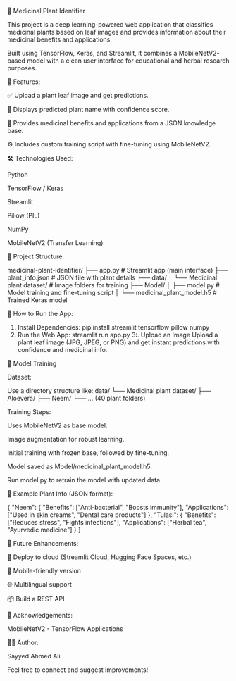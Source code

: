 🌿 Medicinal Plant Identifier

This project is a deep learning-powered web application that classifies medicinal plants based on leaf images and provides information about their medicinal benefits and applications.

Built using TensorFlow, Keras, and Streamlit, it combines a MobileNetV2-based model with a clean user interface for educational and herbal research purposes.

📸 Features:

✅ Upload a plant leaf image and get predictions.

🌱 Displays predicted plant name with confidence score.

💊 Provides medicinal benefits and applications from a JSON knowledge base.

⚙️ Includes custom training script with fine-tuning using MobileNetV2.

🛠️ Technologies Used:

Python

TensorFlow / Keras

Streamlit

Pillow (PIL)

NumPy

MobileNetV2 (Transfer Learning)

📁 Project Structure:

medicinal-plant-identifier/
├── app.py                         # Streamlit app (main interface)
├── plant_info.json                # JSON file with plant details
├── data/
│   └── Medicinal plant dataset/   # Image folders for training
├── Model/
│   ├── model.py                   # Model training and fine-tuning script
│   └── medicinal_plant_model.h5   # Trained Keras model

🚀 How to Run the App:

1. Install Dependencies:
pip install streamlit tensorflow pillow numpy
2. Run the Web App:
streamlit run app.py
3:. Upload an Image
Upload a plant leaf image (JPG, JPEG, or PNG) and get instant predictions with confidence and medicinal info.

🧠 Model Training

Dataset:

Use a directory structure like:
data/
└── Medicinal plant dataset/
    ├── Aloevera/
    ├── Neem/
    └── ... (40 plant folders)
    
Training Steps:

Uses MobileNetV2 as base model.

Image augmentation for robust learning.

Initial training with frozen base, followed by fine-tuning.

Model saved as Model/medicinal_plant_model.h5.

Run model.py to retrain the model with updated data.

📖 Example Plant Info (JSON format):

{
  "Neem": {
    "Benefits": ["Anti-bacterial", "Boosts immunity"],
    "Applications": ["Used in skin creams", "Dental care products"]
  },
  "Tulasi": {
    "Benefits": ["Reduces stress", "Fights infections"],
    "Applications": ["Herbal tea", "Ayurvedic medicine"]
  }
}

🧪 Future Enhancements:

📲 Deploy to cloud (Streamlit Cloud, Hugging Face Spaces, etc.)

📱 Mobile-friendly version

🌐 Multilingual support

📦 Build a REST API

🙌 Acknowledgements:

MobileNetV2 - TensorFlow Applications


🧑‍💻 Author:

Sayyed Ahmed Ali

Feel free to connect and suggest improvements!
